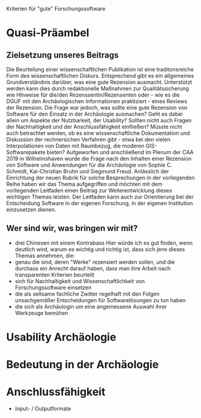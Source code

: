 Kriterien für "gute" Forschungssoftware

# Quasi-Präambel
## Zielsetzung unseres Beitrags
Die Beurteilung einer wissenschaftlichen Publikation ist eine traditonsreiche Form des wissenschaftlichen Diskurs. Entsprechend gibt es ein allgemeines Grundverständnis darüber, was eine gute Rezension ausmacht. Unterstützt werden kann dies durch redaktionelle Maßnahmen zur Qualitätssicherung wie HInweise für die/den Rezenssentin/Rezensenten oder - wie es die DGUF mit den Archäologischen Informationen praktiziert - eines Reviews der Rezension. Die Frage war jedoch, was sollte eine gute Rezension von Software für den Einsatz in der Archäologie ausmachen? Geht es dabei allein um Aspekte der Nutzbarkeit, der Usability? Sollten nicht auch Fragen der Nachhaltigkeit und der Anschlussfähigkeit einfließen? Müsste nicht auch betrachtet werden, ob es eine wissenschaftliche Dokumentation und Diskussion der rechnersichen Verfahren gibt - etwa bei den vielen Interpolationen von Daten mit Raumbezug, die moderen GIS-Softwarepakete bieten? 
Aufgeworfen und anschließend im Plenum der CAA 2019 in Wilhelmshaven wurde die Frage nach den Inhalten einer Rezension von Software und Anwendungen für die Archäologie von Sophie C. Schmidt, Kai-Christian Bruhn und Siegmund Freud. Anlässlich der Einrichtung der neuen Rubrik für solche Besprechungen in der vorliegenden Reihe haben wir das Thema aufgegriffen und möchten mit dem vorliegenden Leitfaden einen Beitrag zur Weiterentwicklung dieses wichtigen Themas leisten. Der Leitfaden kann auch zur Orientierung bei der Entscheidung Software in der eigenen Forschung, in der eigenen Institution einzusetzen dienen.

## Wer sind wir, was bringen wir mit?
- drei Chinesen mit einem Kontrabass
Hier würde ich es gut finden, wenn deutlich wird, warum es wichtig und richtig ist, dass sich jene dieses Themas annehmen, die:
- genau die sind, deren "Werke" rezensiert werden sollen, und die durchaus ein Anrecht darauf haben, dass man ihre Arbeit nach transparenten Kriterien beurteilt
- sich für Nachhaltigkeit und Wissenschaftlichkeit von Forschungssoftware einsetzen
- die als seltsame fachliche Zwitter regelhaft mit den Folgen unsachgemäßer Entscheidungen für Softwarelösungen zu tun haben
- die sich als Archäologin um eine angemessene Auswahl ihrer Werkzeuge bemühen

# Usability Archäologie

# Bedeutung in der Archäologie

# Anschlussfähigkeit
- Input- / Outputformate
